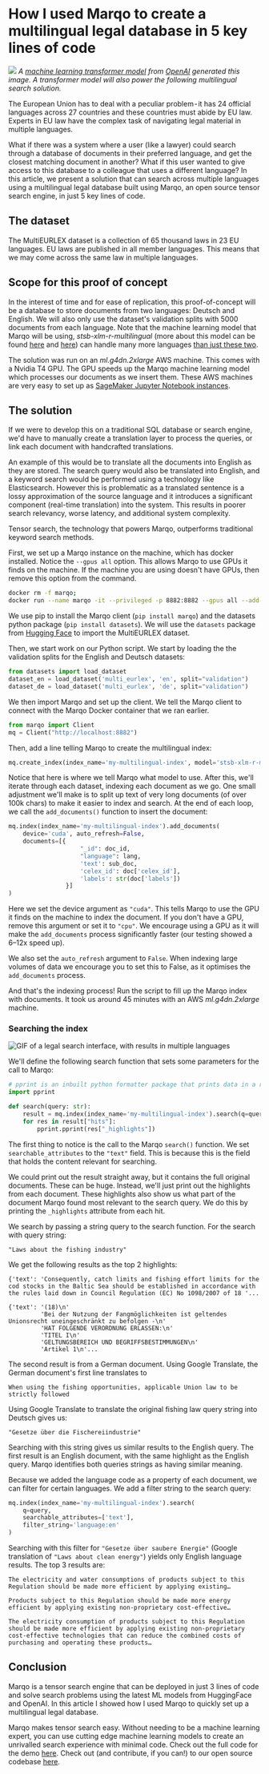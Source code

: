 # How I used Marqo to create a multilingual legal database in 5 key lines of code
![](assets/robot_lawyer.png)
*A [machine learning transformer model](https://openai.com/dall-e-2/) 
from [OpenAI](https://openai.com/) 
generated this image. A transformer model will also power the following multilingual search solution.*


The European Union has to deal with a peculiar problem - it has 24 official languages across 27 countries and these countries must abide by EU law. Experts in EU law have the complex task of navigating legal material in multiple languages.

What if there was a system where a user (like a lawyer) could search through a database of documents in their preferred language, and get the closest matching document in another? What if this user wanted to give access to this database to a colleague that uses a different language?
In this article, we present a solution that can search across multiple languages using a multilingual legal database built using Marqo, an open source tensor search engine, in just 5 key lines of code.
## The dataset 

The MultiEURLEX dataset is a collection of 65 thousand laws in 23 EU languages. EU laws are published in all member languages. This means that we may come across the same law in multiple languages.

## Scope for this proof of concept
In the interest of time and for ease of replication, this proof-of-concept will be a database to store documents from two languages: Deutsch and English. 
We will also only use the dataset's validation splits with 5000 documents from each language. 
Note that the machine learning model that Marqo will be using, _stsb-xlm-r-multilingual_ (more about this model can be found 
[here](https://www.sbert.net/docs/pretrained_models.html#multi-lingual-models) and 
[here](https://huggingface.co/sentence-transformers/stsb-xlm-r-multilingual)) 
can handle many more languages 
[than just these two](https://metatext.io/models/sentence-transformers-stsb-xlm-r-multilingual). 

The solution was run on an _ml.g4dn.2xlarge_ AWS machine. This comes with a Nvidia T4 GPU. 
The GPU speeds up the Marqo machine learning model which processes our documents as we insert them. 
These AWS machines are very easy to set up as 
[SageMaker Jupyter Notebook instances](https://aws.amazon.com/pm/sagemaker/). 

## The solution
If we were to develop this on a traditional SQL database or search engine, we'd have to manually create a translation 
layer to process the queries, or link each document with handcrafted translations. 

An example of this would be to translate all the documents into English as they are stored. The search query would also 
be translated into English, and a keyword search would be performed using a technology like Elasticsearch. However this
is problematic as a translated sentence is a lossy approximation of the source language and it introduces a significant component (real-time translation) into the system. This results in poorer search relevancy, worse latency, and additional system complexity.  

Tensor search, the technology that powers Marqo, outperforms traditional keyword search methods.

First, we set up a Marqo instance on the machine, which has docker installed. Notice the `--gpus all` option. 
This allows Marqo to use GPUs it finds on the machine. If the machine you are using doesn't have GPUs, then remove this option from the command. 
```sh
docker rm -f marqo; 
docker run --name marqo -it --privileged -p 8882:8882 --gpus all --add-host host.docker.internal:host-gateway marqoai/marqo:0.0.3
```
We use pip to install the Marqo client (`pip install marqo`) and the datasets python package (`pip install datasets`). 
We will use the `datasets` package from [Hugging Face](https://huggingface.co/docs/datasets/index)
to import the MultiEURLEX dataset.

Then, we start work on our Python script. We start by loading the the validation splits for the English and Deutsch datasets:
```python
from datasets import load_dataset 
dataset_en = load_dataset('multi_eurlex', 'en', split="validation")
dataset_de = load_dataset('multi_eurlex', 'de', split="validation")
```
We then import Marqo and set up the client. We tell the Marqo client to connect with the Marqo Docker container that we ran earlier.

```python
from marqo import Client
mq = Client("http://localhost:8882")    
```
Then, add a line telling Marqo to create the multilingual index: 
```python
mq.create_index(index_name='my-multilingual-index', model='stsb-xlm-r-multilingual')
```
Notice that here is where we tell Marqo what model to use. After this, we'll iterate through each dataset, indexing each document as we go. 
One small adjustment we'll make is to split up text of very long documents (of over 100k chars) to make it easier to index and search. 
At the end of each loop, we call the `add_documents()` function to insert the document:
```python
mq.index(index_name='my-multilingual-index').add_documents(
    device='cuda', auto_refresh=False,
    documents=[{
                    "_id": doc_id,
                    "language": lang,
                    'text': sub_doc,
                    'celex_id': doc['celex_id'],
                    'labels': str(doc['labels'])
                }]
)
```
Here we set the device argument as `"cuda"`. This tells Marqo to use the GPU it finds on the machine to index the document. 
If you don't have a GPU, remove this argument or set it to `"cpu"`. We encourage using a GPU as it will make the `add_documents` 
process significantly faster (our testing showed a 6–12x speed up). 

We also set the `auto_refresh` argument to `False`. When indexing large volumes of data we encourage you to set this to False, as it optimises the `add_documents` process. 

And that's the indexing process! Run the script to fill up the Marqo index with documents. It took us around 45 minutes 
with an AWS _ml.g4dn.2xlarge_ machine. 

### Searching the index
![GIF of a legal search interface, with results in multiple languages](assets/fishing_search.gif)

We'll define the following search function that sets some parameters for the call to Marqo:
```python
# pprint is an inbuilt python formatter package that prints data in a readable way
import pprint 

def search(query: str):
    result = mq.index(index_name='my-multilingual-index').search(q=query, searchable_attributes=["text"])
    for res in result["hits"]:
        pprint.pprint(res["_highlights"])
```
The first thing to notice is the call to the Marqo `search()` function. We set `searchable_attributes` to the `"text"` field. 
This is because this is the field that holds the content relevant for searching.

We could print out the result straight away, but it contains the full original documents. These can be huge. Instead, 
we'll just print out the highlights from each document. These highlights also show us what part of the document Marqo 
found most relevant to the search query. We do this by printing the `_highlights` attribute from each hit.

We search by passing a string query to the search function. For the search with query string:

`"Laws about the fishing industry"`

We get the following results as the top 2 highlights: 
```
{'text': 'Consequently, catch limits and fishing effort limits for the cod stocks in the Baltic Sea should be established in accordance with the rules laid down in Council Regulation (EC) No 1098/2007 of 18 '...

{'text': '(18)\n'
         'Bei der Nutzung der Fangmöglichkeiten ist geltendes Unionsrecht uneingeschränkt zu befolgen -\n'
         'HAT FOLGENDE VERORDNUNG ERLASSEN:\n'
         'TITEL I\n'
         'GELTUNGSBEREICH UND BEGRIFFSBESTIMMUNGEN\n'
         'Artikel 1\n'...
```
The second result is from a German document. Using Google Translate, the German document's first line translates to

`When using the fishing opportunities, applicable Union law to be strictly followed`

Using Google Translate to translate the original fishing law query string into Deutsch gives us:

`"Gesetze über die Fischereiindustrie"`

Searching with this string gives us similar results to the English query. The first result is an English document, with the same highlight as the English query. Marqo identifies both queries strings as having similar meaning. 

Because we added the language code as a property of each document, we can filter for certain languages. We add a filter string to the search query:
```python
mq.index(index_name='my-multilingual-index').search(
    q=query, 
    searchable_attributes=['text'],
    filter_string='language:en'
)
```
Searching with this filter for `"Gesetze über saubere Energie"` (Google translation of `"Laws about clean energy"`) yields only English language results. The top 3 results are:
```
The electricity and water consumptions of products subject to this Regulation should be made more efficient by applying existing… 

Products subject to this Regulation should be made more energy efficient by applying existing non-proprietary cost-effective…

The electricity consumption of products subject to this Regulation should be made more efficient by applying existing non-proprietary cost-effective technologies that can reduce the combined costs of purchasing and operating these products…
```
## Conclusion

Marqo is a tensor search engine that can be deployed in just 3 lines of code and solve search problems using the latest 
ML models from HuggingFace and OpenAI. In this article I showed how I used Marqo to quickly set up a multilingual legal database.

Marqo makes tensor search easy. Without needing to be a machine learning expert, you can use cutting edge machine 
learning models to create an unrivalled search experience with minimal code. Check out the full code for the demo 
[here](eu_legal.py). Check out (and contribute, if you can!) to our open source codebase [here](https://github.com/marqo-ai/marqo). 





